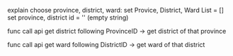 explain choose province, district, ward:
    set Provice, District, Ward List = []
    set province, district id = '' (empty string)

func call api get district following ProvinceID
    -> get district of that province

func call api get ward following DistrictID
    -> get ward of that district